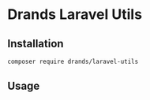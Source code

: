 # Drands Laravel Utils

## Installation

```bash
composer require drands/laravel-utils
```

## Usage

